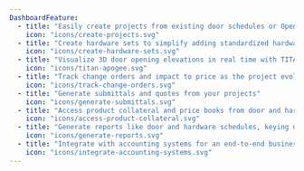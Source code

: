 ```yaml
---
DashboardFeature:
  - title: "Easily create projects from existing door schedules or Openings Studio™"
    icon: "icons/create-projects.svg"
  - title: "Create hardware sets to simplify adding standardized hardware to door openings"
    icon: "icons/create-hardware-sets.svg"
  - title: "Visualize 3D door opening elevations in real time with TITAN APOGEE"
    icon: "icons/titan-apogee.svg"
  - title: "Track change orders and impact to price as the project evolves"
    icon: "icons/track-change-orders.svg"
  - title: "Generate submittals and quotes from your projects"
    icon: "icons/generate-submittals.svg"
  - title: "Access product collateral and price books from door and hardware manufacturers"
    icon: "icons/access-product-collateral.svg"
  - title: "Generate reports like door and hardware schedules, keying data and material cost"
    icon: "icons/generate-reports.svg"
  - title: "Integrate with accounting systems for an end-to-end business experience"
    icon: "icons/integrate-accounting-systems.svg"
---
```

